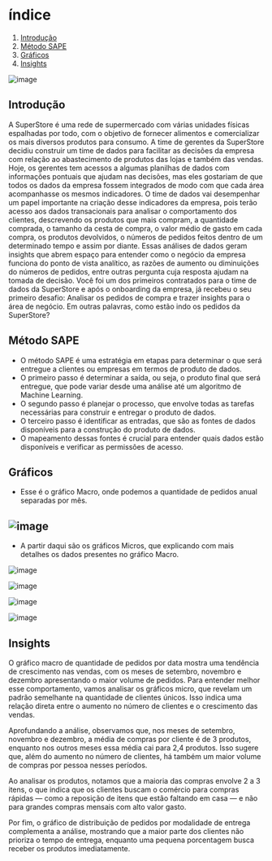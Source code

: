 # índice
1. [Introdução](#Introdução)
2. [Método SAPE](#Método_SAPE)
3. [Gráficos](#Gráficos)
4. [Insights](#Insights)

![image](https://github.com/user-attachments/assets/59c540c3-f2e8-4c0d-852f-6be8378b5bc3)


## Introdução
A SuperStore é uma rede de supermercado com várias unidades físicas 
espalhadas por todo, com o objetivo de fornecer alimentos e comercializar 
os mais diversos produtos para consumo.
 A time de gerentes da SuperStore decidiu construir um time de dados para 
facilitar as decisões da empresa com relação ao abastecimento de produtos 
das lojas e também das vendas. Hoje, os gerentes tem acessos a algumas 
planilhas de dados com informações pontuais que ajudam nas decisões, 
mas eles gostariam de que todos os dados da empresa fossem integrados 
de modo com que cada área acompanhasse os mesmos indicadores.
 O time de dados vai desempenhar um papel importante na criação desse 
indicadores da empresa, pois terão acesso aos dados transacionais para 
analisar o comportamento dos clientes, descrevendo os produtos que mais 
compram, a quantidade comprada, o tamanho da cesta de compra, o valor 
médio de gasto em cada compra, os produtos devolvidos, o números de 
pedidos feitos dentro de um determinado tempo e assim por diante. 
Essas análises de dados geram insights que abrem espaço para entender 
como o negócio da empresa funciona do ponto de vista analítico, as razões 
de aumento ou diminuições do números de pedidos, entre outras pergunta 
cuja resposta ajudam na tomada de decisão.
 Você foi um dos primeiros contratados para o time de dados da SuperStore 
e após o onboarding da empresa, já recebeu o seu primeiro desafio: 
Analisar os pedidos de compra e trazer insights para o área de negócio. Em 
outras palavras, como estão indo os pedidos da SuperStore?

## Método SAPE

-  O método SAPE é uma estratégia em etapas para determinar o que será 
entregue a clientes ou empresas em termos de produto de dados.
- O primeiro passo é determinar a saída, ou seja, o produto final que será 
entregue, que pode variar desde uma análise até um algoritmo de 
Machine Learning.
- O segundo passo é planejar o processo, que envolve todas as tarefas 
necessárias para construir e entregar o produto de dados.
- O terceiro passo é identificar as entradas, que são as fontes de dados 
disponíveis para a construção do produto de dados.
- O mapeamento dessas fontes é crucial para entender quais dados 
estão disponíveis e verificar as permissões de acesso.

## Gráficos

- Esse é o gráfico Macro, onde podemos a quantidade de pedidos anual separadas por mês.

![image](https://github.com/user-attachments/assets/f01eb7d5-7c3d-4578-9cd8-439c8e3e3aac)
---
- A partir daqui são os gráficos Micros, que explicando com mais detalhes os dados presentes no gráfico Macro.

![image](https://github.com/user-attachments/assets/1ddb2159-b95a-4b0e-820d-608918fdf467)

![image](https://github.com/user-attachments/assets/aba65158-88dc-4bce-95be-5ba0e046e53c)

![image](https://github.com/user-attachments/assets/a7c58327-1a5b-46c0-b20a-010548701407)

![image](https://github.com/user-attachments/assets/1d515563-ad15-405c-b67e-d9afea9b3172)

## Insights 

O gráfico macro de quantidade de pedidos por data mostra uma tendência de crescimento nas vendas, com os meses de setembro, novembro e dezembro apresentando o maior volume de pedidos. Para entender melhor esse comportamento, vamos analisar os gráficos micro, que revelam um padrão semelhante na quantidade de clientes únicos. Isso indica uma relação direta entre o aumento no número de clientes e o crescimento das vendas.

Aprofundando a análise, observamos que, nos meses de setembro, novembro e dezembro, a média de compras por cliente é de 3 produtos, enquanto nos outros meses essa média cai para 2,4 produtos. Isso sugere que, além do aumento no número de clientes, há também um maior volume de compras por pessoa nesses períodos.

Ao analisar os produtos, notamos que a maioria das compras envolve 2 a 3 itens, o que indica que os clientes buscam o comércio para compras rápidas — como a reposição de itens que estão faltando em casa — e não para grandes compras mensais com alto valor gasto.

Por fim, o gráfico de distribuição de pedidos por modalidade de entrega complementa a análise, mostrando que a maior parte dos clientes não prioriza o tempo de entrega, enquanto uma pequena porcentagem busca receber os produtos imediatamente.

